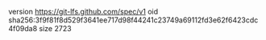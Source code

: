 version https://git-lfs.github.com/spec/v1
oid sha256:3f9f81f8d529f3641ee717d98f44241c23749a69112fd3e62f6423cdc4f09da8
size 2723
